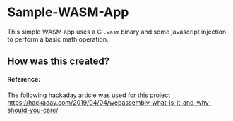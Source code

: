 # Sample-WASM-App
This simple WASM app uses a C `.wasm` binary and some javascript injection to perform a basic math operation.

## How was this created?

#### Reference:
The following hackaday article was used for this project
https://hackaday.com/2019/04/04/webassembly-what-is-it-and-why-should-you-care/
